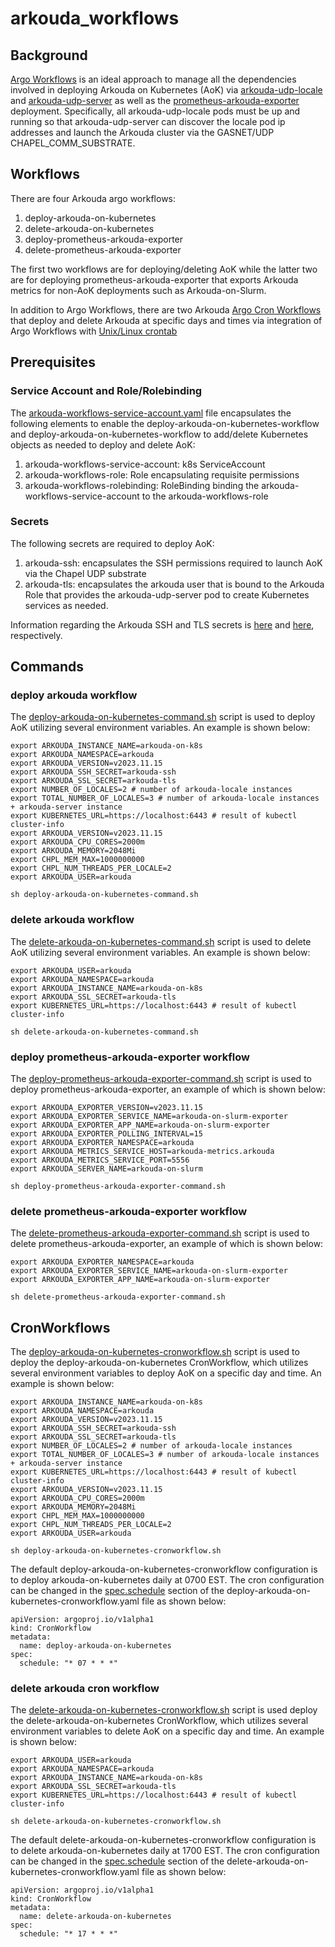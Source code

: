 # arkouda_workflows

## Background

[Argo Workflows](https://argoproj.github.io/argo-workflows/) is an ideal approach to manage all the dependencies involved in deploying Arkouda on Kubernetes (AoK) via [arkouda-udp-locale](https://github.com/Bears-R-Us/arkouda-contrib/tree/main/arkouda-helm-charts/arkouda-udp-locale) and [arkouda-udp-server](https://github.com/Bears-R-Us/arkouda-contrib/tree/main/arkouda-helm-charts/arkouda-udp-server) as well as the [prometheus-arkouda-exporter](https://github.com/Bears-R-Us/arkouda-contrib/tree/main/arkouda-helm-charts/prometheus-arkouda-exporter) deployment. Specifically, all arkouda-udp-locale pods must be up and running so that arkouda-udp-server can discover the locale pod ip addresses and launch the Arkouda cluster via the GASNET/UDP CHAPEL_COMM_SUBSTRATE.

## Workflows

There are four Arkouda argo workflows:

1. deploy-arkouda-on-kubernetes
2. delete-arkouda-on-kubernetes
3. deploy-prometheus-arkouda-exporter
4. delete-prometheus-arkouda-exporter

The first two workflows are for deploying/deleting AoK while the latter two are for deploying prometheus-arkouda-exporter that exports Arkouda metrics for non-AoK deployments such as Arkouda-on-Slurm.

In addition to Argo Workflows, there are two Arkouda [Argo Cron Workflows](https://argoproj.github.io/argo-workflows/cron-workflows/) that deploy and delete Arkouda at specific days and times via integration of Argo Workflows with [Unix/Linux crontab](https://www.techtarget.com/searchdatacenter/definition/crontab#:~:text=In%20Unix%20and%20Linux%2C%20cron,d%20scripts)

## Prerequisites

### Service Account and Role/Rolebinding

The [arkouda-workflows-service-account.yaml](arkouda-workflows-service-account.yaml) file encapsulates the following elements to enable the deploy-arkouda-on-kubernetes-workflow and deploy-arkouda-on-kubernetes-workflow to add/delete Kubernetes objects as needed to deploy and delete AoK:

1. arkouda-workflows-service-account: k8s ServiceAccount 
2. arkouda-workflows-role: Role encapsulating requisite permissions
3. arkouda-workflows-rolebinding: RoleBinding binding the arkouda-workflows-service-account to the arkouda-workflows-role

### Secrets

The following secrets are required to deploy AoK:

1. arkouda-ssh: encapsulates the SSH permissions required to launch AoK via the Chapel UDP substrate
2. arkouda-tls: encapsulates the arkouda user that is bound to the Arkouda Role that provides the arkouda-udp-server pod to create Kubernetes services as needed. 

Information regarding the Arkouda SSH and TLS secrets is [here](https://github.com/Bears-R-Us/arkouda-contrib/tree/main/arkouda-helm-charts/arkouda-udp-server#ssh-secret) and [here](https://github.com/Bears-R-Us/arkouda-contrib/tree/main/arkouda-helm-charts/arkouda-udp-server#tls-secret), respectively.

## Commands

### deploy arkouda workflow

The [deploy-arkouda-on-kubernetes-command.sh](deploy-arkouda-on-kubernetes-command.sh) script is used to deploy AoK utilizing several environment variables. An example is shown below:

```
export ARKOUDA_INSTANCE_NAME=arkouda-on-k8s
export ARKOUDA_NAMESPACE=arkouda
export ARKOUDA_VERSION=v2023.11.15
export ARKOUDA_SSH_SECRET=arkouda-ssh
export ARKOUDA_SSL_SECRET=arkouda-tls
export NUMBER_OF_LOCALES=2 # number of arkouda-locale instances 
export TOTAL_NUMBER_OF_LOCALES=3 # number of arkouda-locale instances + arkouda-server instance
export KUBERNETES_URL=https://localhost:6443 # result of kubectl cluster-info
export ARKOUDA_VERSION=v2023.11.15
export ARKOUDA_CPU_CORES=2000m
export ARKOUDA_MEMORY=2048Mi
export CHPL_MEM_MAX=1000000000
export CHPL_NUM_THREADS_PER_LOCALE=2
export ARKOUDA_USER=arkouda

sh deploy-arkouda-on-kubernetes-command.sh 
```

### delete arkouda workflow

The [delete-arkouda-on-kubernetes-command.sh](delete-arkouda-on-kubernetes-command.sh) script is used to delete AoK utilizing several environment variables. An example is shown below:

```
export ARKOUDA_USER=arkouda
export ARKOUDA_NAMESPACE=arkouda
export ARKOUDA_INSTANCE_NAME=arkouda-on-k8s
export ARKOUDA_SSL_SECRET=arkouda-tls
export KUBERNETES_URL=https://localhost:6443 # result of kubectl cluster-info

sh delete-arkouda-on-kubernetes-command.sh 
```

### deploy prometheus-arkouda-exporter workflow

The [deploy-prometheus-arkouda-exporter-command.sh](deploy-prometheus-arkouda-exporter-command.sh) script is used to deploy prometheus-arkouda-exporter, an example of which is shown below:

```
export ARKOUDA_EXPORTER_VERSION=v2023.11.15
export ARKOUDA_EXPORTER_SERVICE_NAME=arkouda-on-slurm-exporter
export ARKOUDA_EXPORTER_APP_NAME=arkouda-on-slurm-exporter
export ARKOUDA_EXPORTER_POLLING_INTERVAL=15
export ARKOUDA_EXPORTER_NAMESPACE=arkouda
export ARKOUDA_METRICS_SERVICE_HOST=arkouda-metrics.arkouda
export ARKOUDA_METRICS_SERVICE_PORT=5556
export ARKOUDA_SERVER_NAME=arkouda-on-slurm

sh deploy-prometheus-arkouda-exporter-command.sh
```

### delete prometheus-arkouda-exporter workflow

The [delete-prometheus-arkouda-exporter-command.sh](delete-prometheus-arkouda-exporter-command.sh) script is used to delete prometheus-arkouda-exporter, an example of which is shown below:

```
export ARKOUDA_EXPORTER_NAMESPACE=arkouda
export ARKOUDA_EXPORTER_SERVICE_NAME=arkouda-on-slurm-exporter
export ARKOUDA_EXPORTER_APP_NAME=arkouda-on-slurm-exporter

sh delete-prometheus-arkouda-exporter-command.sh
```

## CronWorkflows

The [deploy-arkouda-on-kubernetes-cronworkflow.sh](deploy-arkouda-on-kubernetes-cronworkflow.sh) script is used to deploy the deploy-arkouda-on-kubernetes CronWorkflow, which utilizes several environment variables to deploy AoK on a specific day and time. An example is shown below:

```
export ARKOUDA_INSTANCE_NAME=arkouda-on-k8s
export ARKOUDA_NAMESPACE=arkouda
export ARKOUDA_VERSION=v2023.11.15
export ARKOUDA_SSH_SECRET=arkouda-ssh
export ARKOUDA_SSL_SECRET=arkouda-tls
export NUMBER_OF_LOCALES=2 # number of arkouda-locale instances
export TOTAL_NUMBER_OF_LOCALES=3 # number of arkouda-locale instances + arkouda-server instance
export KUBERNETES_URL=https://localhost:6443 # result of kubectl cluster-info
export ARKOUDA_VERSION=v2023.11.15
export ARKOUDA_CPU_CORES=2000m
export ARKOUDA_MEMORY=2048Mi
export CHPL_MEM_MAX=1000000000
export CHPL_NUM_THREADS_PER_LOCALE=2
export ARKOUDA_USER=arkouda

sh deploy-arkouda-on-kubernetes-cronworkflow.sh
```

The default deploy-arkouda-on-kubernetes-cronworkflow configuration is to deploy arkouda-on-kubernetes daily at 0700 EST. The cron configuration can be changed in the [spec.schedule](https://github.com/hokiegeek2/arkouda-contrib/blob/62c099130d78ed523951aac11893298f3b9c752f/arkouda_workflows/deploy-arkouda-on-kubernetes-cronworkflow.yaml#L5) section of the deploy-arkouda-on-kubernetes-cronworkflow.yaml file as shown below:

```
apiVersion: argoproj.io/v1alpha1
kind: CronWorkflow
metadata:
  name: deploy-arkouda-on-kubernetes
spec:
  schedule: "* 07 * * *"
```

### delete arkouda cron workflow

The [delete-arkouda-on-kubernetes-cronworkflow.sh](delete-arkouda-on-kubernetes-cronworkflow.sh) script is used deploy the delete-arkouda-on-kubernetes CronWorkflow, which utilizes several environment variables to delete AoK on a specific day and time. An example is shown below:

```
export ARKOUDA_USER=arkouda
export ARKOUDA_NAMESPACE=arkouda
export ARKOUDA_INSTANCE_NAME=arkouda-on-k8s
export ARKOUDA_SSL_SECRET=arkouda-tls
export KUBERNETES_URL=https://localhost:6443 # result of kubectl cluster-info

sh delete-arkouda-on-kubernetes-cronworkflow.sh
```

The default delete-arkouda-on-kubernetes-cronworkflow configuration is to delete arkouda-on-kubernetes daily at 1700 EST. The cron configuration can be changed in the [spec.schedule](https://github.com/hokiegeek2/arkouda-contrib/blob/62c099130d78ed523951aac11893298f3b9c752f/arkouda_workflows/delete-arkouda-on-kubernetes-cronworkflow.yaml#L6) section of the delete-arkouda-on-kubernetes-cronworkflow.yaml file as shown below:

```
apiVersion: argoproj.io/v1alpha1
kind: CronWorkflow
metadata:
  name: delete-arkouda-on-kubernetes
spec:
  schedule: "* 17 * * *"
```

